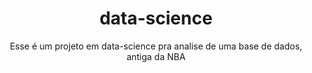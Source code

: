 <h1 align='center'>data-science</h1>
<p align='center'>Esse é um projeto em data-science pra analise de uma base de dados, antiga da NBA</p>
